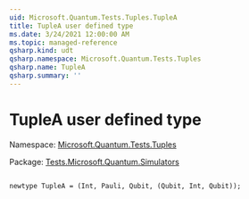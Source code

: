 ```yaml
---
uid: Microsoft.Quantum.Tests.Tuples.TupleA
title: TupleA user defined type
ms.date: 3/24/2021 12:00:00 AM
ms.topic: managed-reference
qsharp.kind: udt
qsharp.namespace: Microsoft.Quantum.Tests.Tuples
qsharp.name: TupleA
qsharp.summary: ''
---
```


# TupleA user defined type

Namespace: [Microsoft.Quantum.Tests.Tuples](xref:Microsoft.Quantum.Tests.Tuples)

Package: [Tests.Microsoft.Quantum.Simulators](https://nuget.org/packages/Tests.Microsoft.Quantum.Simulators)




```qsharp

newtype TupleA = (Int, Pauli, Qubit, (Qubit, Int, Qubit));
```

